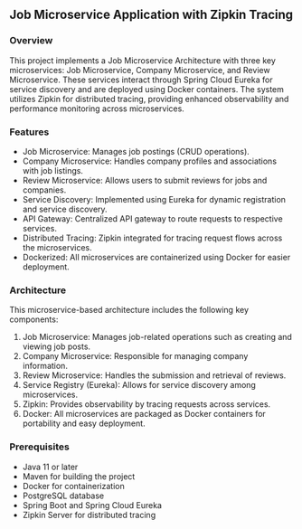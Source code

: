 ## Job Microservice Application with Zipkin Tracing
### Overview
This project implements a Job Microservice Architecture with three key microservices: Job Microservice, Company Microservice, and Review Microservice. These services interact through Spring Cloud Eureka for service discovery and are deployed using Docker containers. The system utilizes Zipkin for distributed tracing, providing enhanced observability and performance monitoring across microservices.

### Features
* Job Microservice: Manages job postings (CRUD operations).
* Company Microservice: Handles company profiles and associations with job listings.
* Review Microservice: Allows users to submit reviews for jobs and companies.
* Service Discovery: Implemented using Eureka for dynamic registration and service discovery.
* API Gateway: Centralized API gateway to route requests to respective services.
* Distributed Tracing: Zipkin integrated for tracing request flows across the microservices.
* Dockerized: All microservices are containerized using Docker for easier deployment.

### Architecture
This microservice-based architecture includes the following key components:

1. Job Microservice: Manages job-related operations such as creating and viewing job posts.
2. Company Microservice: Responsible for managing company information.
3. Review Microservice: Handles the submission and retrieval of reviews.
4. Service Registry (Eureka): Allows for service discovery among microservices.
5. Zipkin: Provides observability by tracing requests across services.
6. Docker: All microservices are packaged as Docker containers for portability and easy deployment.

### Prerequisites
* Java 11 or later
* Maven for building the project
* Docker for containerization
* PostgreSQL database
* Spring Boot and Spring Cloud Eureka
* Zipkin Server for distributed tracing
